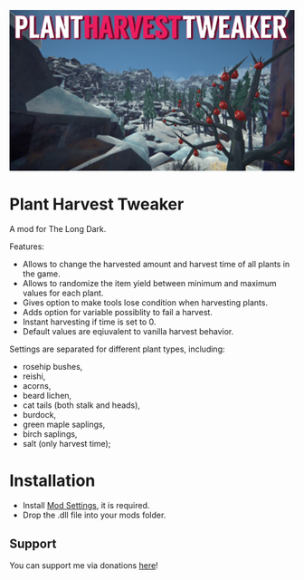 ![Screenshot](https://raw.githubusercontent.com/DemonBunnyBon/PlantHarvestTweaker/refs/heads/main/PHT_Thumb.png)
# Plant Harvest Tweaker


A mod for The Long Dark. 

Features:
- Allows to change the harvested amount and harvest time of all plants in the game. 
- Allows to randomize the item yield between minimum and maximum values for each plant.
- Gives option to make tools lose condition when harvesting plants.
- Adds option for variable possiblity to fail a harvest.
- Instant harvesting if time is set to 0.
- Default values are eqiuvalent to vanilla harvest behavior.

Settings are separated for different plant types, including: 
- rosehip bushes, 
- reishi, 
- acorns, 
- beard lichen, 
- cat tails (both stalk and heads), 
- burdock,
- green maple saplings,
- birch saplings,
- salt (only harvest time);

# Installation

- Install [Mod Settings](https://github.com/DigitalzombieTLD/ModSettings/releases/), it is required.
- Drop the .dll file into your mods folder.

## Support
You can support me via donations [here](https://ko-fi.com/marcythejinx)!
